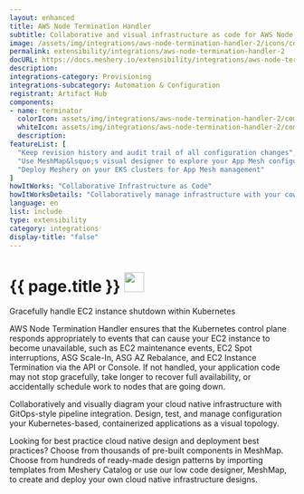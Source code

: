 ```yaml
---
layout: enhanced
title: AWS Node Termination Handler
subtitle: Collaborative and visual infrastructure as code for AWS Node Termination Handler
image: /assets/img/integrations/aws-node-termination-handler-2/icons/color/aws-node-termination-handler-2-color.svg
permalink: extensibility/integrations/aws-node-termination-handler-2
docURL: https://docs.meshery.io/extensibility/integrations/aws-node-termination-handler-2
description: 
integrations-category: Provisioning
integrations-subcategory: Automation & Configuration
registrant: Artifact Hub
components: 
- name: terminator
  colorIcon: assets/img/integrations/aws-node-termination-handler-2/components/terminator/icons/color/terminator-color.svg
  whiteIcon: assets/img/integrations/aws-node-termination-handler-2/components/terminator/icons/white/terminator-white.svg
  description: 
featureList: [
  "Keep revision history and audit trail of all configuration changes",
  "Use MeshMap&lsquo;s visual designer to explore your App Mesh configuration",
  "Deploy Meshery on your EKS clusters for App Mesh management"
]
howItWorks: "Collaborative Infrastructure as Code"
howItWorksDetails: "Collaboratively manage infrastructure with your coworkers synchronously sharing the same designs."
language: en
list: include
type: extensibility
category: integrations
display-title: "false"
---
```

<h1>{{ page.title }} <img src="{{ page.image }}" style="width: 35px; height: 35px;" /></h1>

<p>
Gracefully handle EC2 instance shutdown within Kubernetes

</p>
<p>AWS Node Termination Handler ensures that the Kubernetes control plane responds appropriately to events that can cause your EC2 instance to become unavailable, such as EC2 maintenance events, EC2 Spot interruptions, ASG Scale-In, ASG AZ Rebalance, and EC2 Instance Termination via the API or Console. If not handled, your application code may not stop gracefully, take longer to recover full availability, or accidentally schedule work to nodes that are going down.
</p>
<p>
    Collaboratively and visually diagram your cloud native infrastructure with GitOps-style pipeline integration. Design, test, and manage configuration your Kubernetes-based, containerized applications as a visual topology.
</p>
<p>
    Looking for best practice cloud native design and deployment best practices? Choose from thousands of pre-built components in MeshMap. Choose from hundreds of ready-made design patterns by importing templates from Meshery Catalog or use our low code designer, MeshMap, to create and deploy your own cloud native infrastructure designs.
</p>
